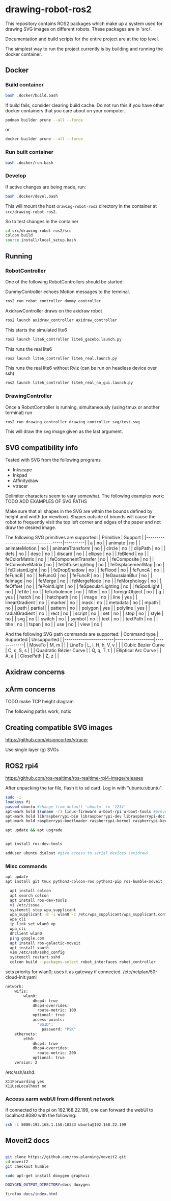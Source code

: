 # drawing-robot-ros2

This repository contains ROS2 packages which make up a system used for drawing SVG images on different robots.
These packages are in 'src/'.

Documentation and build scripts for the entire project are at the top level.

The simplest way to run the project currently is by building and running the docker container.

## Docker
### Build container

``` sh
bash .docker/build.bash
```

If build fails, consider clearing build cache.
Do not run this if you have other docker containers that you care about on your computer.
``` sh
podman builder prune --all --force
```
or 
``` sh
docker builder prune --all --force
```

### Run built container
``` sh
bash .docker/run.bash
```

### Develop 
If active changes are being made, run:
``` sh
bash .docker/devel.bash
```
This will mount the host `drawing-robot-ros2` directory in the container at `src/drawing-robot-ros2`.

So to test changes in the container
``` sh
cd src/drawing-robot-ros2/src
colcon build
source install/local_setup.bash
```

## Running
### RobotController
One of the following RobotControllers should be started:

DummyController echoes Motion messages to the terminal.
``` sh
ros2 run robot_controller dummy_controller
```

AxidrawController draws on the axidraw robot
``` sh
ros2 launch axidraw_controller axidraw_controller
```

This starts the simulated lite6
``` sh
ros2 launch lite6_controller lite6_gazebo.launch.py
```

This runs the real lite6
``` sh
ros2 launch lite6_controller lite6_real.launch.py
```

This runs the real lite6 without Rviz (can be run on headless device over ssh)
``` sh
ros2 launch lite6_controller lite6_real_no_gui.launch.py
```

### DrawingController
Once a RobotController is running, simultaneously (using tmux or another terminal) run
``` sh
ros2 run drawing_controller drawing_controller svg/test.svg
```
This will draw the svg image given as the last argument.

## SVG compatibility info
Tested with SVG from the following programs
- Inkscape
- Inkpad
- Affinitydraw
- vtracer

Delimiter characters seem to vary somewhat.
The following examples work:
TODO ADD EXAMPLES OF SVG PATHS

Make sure that all shapes in the SVG are within the bounds defined by height and width (or viewbox).
Shapes outside of bounds will cause the robot to frequently visit the top left corner and edges of the paper and not draw the desired image.

The following SVG primitives are supported:
| Primitive                           | Support  |
|-------------------------------------|----------|
| a                                  | no       |
| animate                            | no       |
| animateMotion                      | no       |
| animateTransform                   | no       |
| circle                             | no       |
| clipPath                           | no       |
| defs                               | no       |
| desc                               | no       |
| discard                            | no       |
| ellipse                            | no       |
| feBlend                            | no       |
| feColorMatrix                      | no       |
| feComponentTransfer                | no       |
| feComposite                        | no       |
| feConvolveMatrix                   | no       |
| feDiffuseLighting                  | no       |
| feDisplacementMap                  | no       |
| feDistantLight                     | no       |
| feDropShadow                       | no       |
| feFlood                            | no       |
| feFuncA                            | no       |
| feFuncB                            | no       |
| feFuncG                            | no       |
| feFuncR                            | no       |
| feGaussianBlur                     | no       |
| feImage                            | no       |
| feMerge                            | no       |
| feMergeNode                        | no       |
| feMorphology                       | no       |
| feOffset                           | no       |
| fePointLight                       | no       |
| feSpecularLighting                 | no       |
| feSpotLight                        | no       |
| feTile                             | no       |
| feTurbulence                       | no       |
| filter                             | no       |
| foreignObject                      | no       |
| g                                  | yes      |
| hatch                              | no       |
| hatchpath                          | no       |
| image                              | no       |
| line                               | yes      |
| linearGradient                     | no       |
| marker                             | no       |
| mask                               | no       |
| metadata                           | no       |
| mpath                              | no       |
| path                               | partial  |
| pattern                            | no       |
| polygon                            | yes      |
| polyline                           | yes      |
| radialGradient                     | no       |
| rect                               | no       |
| script                             | no       |
| set                                | no       |
| stop                               | no       |
| style                              | no       |
| svg                                | no       |
| switch                             | no       |
| symbol                             | no       |
| text                               | no       |
| textPath                           | no       |
| title                              | no       |
| tspan                              | no       |
| use                                | no       |
| view                               | no       |

And the following SVG path commands are supported:
| Command type           | Supported         | Unsupported |
|------------------------|-------------------|-------------|
| MoveTo                 |  M, m             |             |
| LineTo                 |  L, l, H, h, V, v |             |
| Cubic Bézier Curve     |  C, c, S, s       |             |
| Quadratic Bézier Curve |                   | Q, q, T, t  |
| Elliptical Arc Curve   |                   | A, a        |
| ClosePath              |  Z, z             |             |


## Axidraw concerns
## xArm concerns
TODO make TCP height diagram

The following paths work, notic

## Creating compatible SVG images
https://github.com/visioncortex/vtracer

Use single layer (g) SVGs

## ROS2 rpi4
https://github.com/ros-realtime/ros-realtime-rpi4-image/releases

After unpacking the tar file, flash it to sd card.
Log in with "ubuntu:ubuntu".

``` sh
sudo -i
loadkeys fi
passwd ubuntu #change from default 'ubuntu' to '1234'
apt-mark hold $(uname -r) linux-firmware u-boot-rpi u-boot-tools #prevent kernel updates
apt-mark hold libraspberrypi-bin libraspberrypi-dev libraspberrypi-doc libraspberrypi0
apt-mark hold raspberrypi-bootloader raspberrypi-kernel raspberrypi-kernel-headers

apt update && apt upgrade


apt install ros-dev-tools
```
``` sh
adduser ubuntu dialout #give access to serial devices (axidraw)
``` 

### Misc commands
``` sh
apt update
apt install git tmux python3-colcon-ros python3-pip ros-humble-moveit
``` 

``` sh
  apt install colcon
  apt search colcon
  apt install ros-dev-tools
  vi /etc/issue
  systemctl stop wpa_supplicant
  wpa_supplicant -B -i wlan0 -c /etc/wpa_supplicant/wpa_supplicant.conf
  wpa_cli
  ip link set wlan0 up
  wpa_cli
  dhclient wlan0
  ping google.com
  apt install ros-galactic-moveit
  apt install xauth
  vim /etc/ssh/sshd_config
  systemctl restart sshd
  colcon build --packages-select robot_interfaces robot_controller
```

sets priority for wlan0; uses it as gateway if connected.
/etc/netplan/50-cloud-init.yaml
``` sh
network:
    wifis:
        wlan0:
            dhcp4: true
            dhcp4-overrides:
              route-metric: 100
            optional: true
            access-points:
              "SSID":
                password: "PSK"
    ethernets:
        eth0:
            dhcp4: true
            dhcp4-overrides:
              route-metric: 200
            optional: true
    version: 2
```
/etc/ssh/sshd:
```
X11Forwarding yes
X11UseLocalhost no
```

### Access xarm webUI from different network
If connected to the pi on 192.168.22.199, one can forward the webUI to localhost:8080 with the following:
``` sh
ssh -L 8080:192.168.1.150:18333 ubuntu@192.168.22.199
```

## Moveit2 docs

``` sh

git clone https://github.com/ros-planning/moveit2.git
cd moveit2
git checkout humble

sudo apt-get install doxygen graphviz

DOXYGEN_OUTPUT_DIRECTORY=docs doxygen

firefox docs/index.html

```
